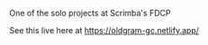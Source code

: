 One of the solo projects at Scrimba's FDCP  

See this live here at https://oldgram-gc.netlify.app/ 

